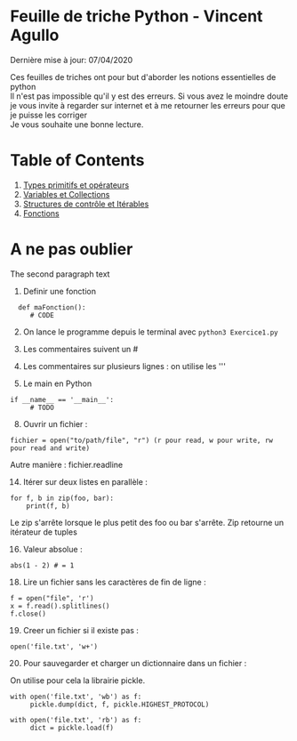 Feuille de triche Python - Vincent Agullo
=========================
Dernière mise à jour: 07/04/2020

Ces feuilles de triches ont pour but d'aborder les notions essentielles de python  
Il n'est pas impossible qu'il y est des erreurs. Si vous avez le moindre doute je vous invite à regarder sur internet et à me retourner les erreurs pour que je puisse les corriger  
Je vous souhaite une bonne lecture.

# Table of Contents
1. [Types primitifs et opérateurs](1_Types_primitifs_et_opérateurs.md)
2. [Variables et Collections](2_Variables_et_Collections.md)
3. [Structures de contrôle et Itérables](3_Structures_de_contrôle_et_Itérables.md)
4. [Fonctions](4_Fonctions.md)


# A ne pas oublier
The second paragraph text
1. Definir une fonction 
```
  def maFonction():
     # CODE
```
2. On lance le programme depuis le terminal avec `python3 Exercice1.py`

3. Les commentaires suivent un #

4. Les commentaires sur plusieurs lignes : on utilise les '''

5. Le main en Python
```
if __name__ == '__main__':
     # TODO
```

8. Ouvrir un fichier :

```
fichier = open("to/path/file", "r") (r pour read, w pour write, rw pour read and write)
```
Autre manière :
fichier.readline

14. Itérer sur deux listes en parallèle : 
```
for f, b in zip(foo, bar):
    print(f, b)
```
Le zip s'arrête lorsque le plus petit des foo ou bar s'arrête.
Zip retourne un itérateur de tuples

16. Valeur absolue :
```
abs(1 - 2) # = 1
```
18. Lire un fichier sans les caractères de fin de ligne :
```
f = open("file", 'r')
x = f.read().splitlines()
f.close()
```

19. Creer un fichier si il existe pas :
```
open('file.txt', 'w+')
```

20. Pour sauvegarder et charger un dictionnaire dans un fichier :

On utilise pour cela la librairie pickle.
```
with open('file.txt', 'wb') as f:
     pickle.dump(dict, f, pickle.HIGHEST_PROTOCOL)

with open('file.txt', 'rb') as f:
     dict = pickle.load(f)
```
